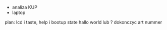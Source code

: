 - analiza KUP
- laptop

plan:
lcd i taste, help i bootup state hallo world lub ?
dokonczyc art nummer
